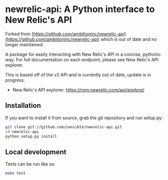 # newrelic-api: A Python interface to New Relic's API

Forked from [https://github.com/ambitioninc/newrelic-api](https://github.com/ambitioninc/newrelic-api)
which is out of date and no longer maintained.

A package for easily interacting with New Relic's API in a
concise, pythonic way. For full documentation on each endpoint, please see
New Relic's API explorer.

This is based off of the v2 API and is currently out of date, update is in
progress.

* New Relic's API explorer: https://rpm.newrelic.com/api/explore/

## Installation

If you want to install it from source, grab the git repository and run setup.py:

```BASH
git clone git://github.com/sansible/newrelic-api.git
cd newrelic-api
python setup.py install
```

## Local development

Tests can be run like so:

```bash
make test
```
